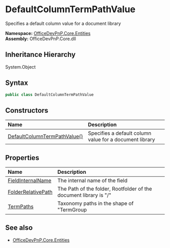 # DefaultColumnTermPathValue
Specifies a default column value for a document library  

**Namespace:** [OfficeDevPnP.Core.Entities](OfficeDevPnP.Core.Entities.md)  
**Assembly:** OfficeDevPnP.Core.dll  
## Inheritance Hierarchy
System.Object  

## Syntax
```C#
public class DefaultColumnTermPathValue
```
## Constructors
|**Name**|**Description**|
|:-----|:-----|
| [DefaultColumnTermPathValue()](OfficeDevPnP.Core.Entities.DefaultColumnTermPathValue.ctor1.md) | <summary> Specifies a default column value for a document library </summary>
## Properties
|**Name**|**Description**|
|:-----|:-----|
| [FieldInternalName](OfficeDevPnP.Core.Entities.DefaultColumnTermPathValue.FieldInternalName.md) | The internal name of the field
| [FolderRelativePath](OfficeDevPnP.Core.Entities.DefaultColumnTermPathValue.FolderRelativePath.md) | The Path of the folder, Rootfolder of the document library is "/"
| [TermPaths](OfficeDevPnP.Core.Entities.DefaultColumnTermPathValue.TermPaths.md) | Taxonomy paths in the shape of "TermGroup|TermSet|Term"
## See also
- [OfficeDevPnP.Core.Entities](OfficeDevPnP.Core.Entities.md)
